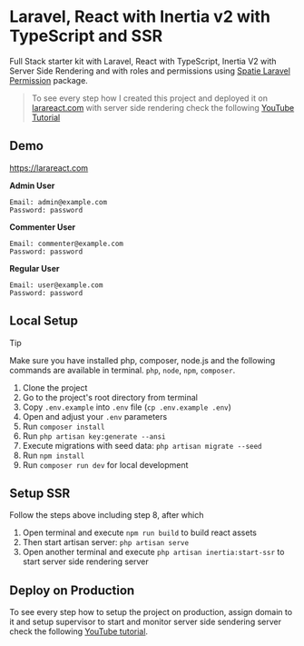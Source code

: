 # Laravel, React with Inertia v2 with TypeScript and SSR

Full Stack starter kit with Laravel, React with TypeScript, Inertia V2 with Server Side Rendering and with roles and permissions using [Spatie Laravel Permission](https://spatie.be/docs/laravel-permission/v6/installation-laravel) package.

> To see every step how I created this project and deployed it on [larareact.com](https://larareact.com) with server side rendering check the following [YouTube Tutorial](https://youtu.be/lqKbDEBa2B0)

## Demo

https://larareact.com

**Admin User**
```
Email: admin@example.com
Password: password
```

**Commenter User**
```
Email: commenter@example.com
Password: password
```

**Regular User**
```
Email: user@example.com
Password: password
```

## Local Setup

> [!TIP]
> Make sure you have installed php, composer, node.js and the following commands are available in terminal. `php`, `node`, `npm`, `composer`.

1. Clone the project
2. Go to the project's root directory from terminal
3. Copy `.env.example` into `.env` file (`cp .env.example .env`)
4. Open and adjust your `.env` parameters
5. Run `composer install`
6. Run `php artisan key:generate --ansi`
7. Execute migrations with seed data: `php artisan migrate --seed`
8. Run `npm install`
9. Run `composer run dev` for local development

## Setup SSR
Follow the steps above including step 8, after which
1. Open terminal and execute `npm run build` to build react assets
2. Then start artisan server: `php artisan serve`
3. Open another terminal and execute `php artisan inertia:start-ssr` to start server side rendering server

## Deploy on Production

To see every step how to setup the project on production, assign domain to it and setup supervisor to start and monitor server side sendering server check the following [YouTube tutorial](https://youtu.be/lqKbDEBa2B0).




